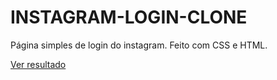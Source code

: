 # INSTAGRAM-LOGIN-CLONE
Página simples de login do instagram.
Feito com CSS e HTML.

[Ver resultado](https://tchiinhemba.github.io/INSTAGRAM-LOGIN-CLONE/)
